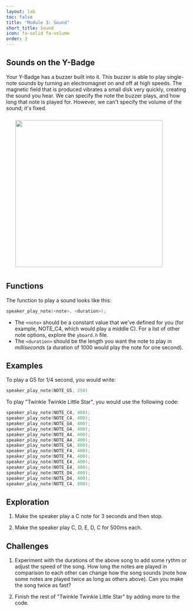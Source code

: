 ```yaml
---
layout: lab
toc: false
title: "Module 3: Sound"
short_title: Sound
icon: fa-solid fa-volume
order: 3
---
```


## Sounds on the Y-Badge

Your Y-Badge has a buzzer built into it. This buzzer is able to play single-note sounds by turning an electromagnet on and off at high speeds. The magnetic field that is produced vibrates a small disk very quickly, creating the sound you hear. We can specify the note the buzzer plays, and how long that note is played for. However, we can't specify the volume of the sound; it's fixed.

<img src="{% link media/buzzer.png %}" width="400" hspace="5%" vspace="10px">

## Functions

The function to play a sound looks like this:
```c
speaker_play_note(<note>, <duration>);
```

* The `<note>` should be a constant value that we've defined for you (for example, NOTE_C4, which would play a middle C). For a list of other note options, explore the `yboard.h` file.
* The `<duration>` should be the length you want the note to play in _milliseconds_ (a duration of 1000 would play the note for one second).

## Examples
To play a G5 for 1/4 second, you would write:

```c
speaker_play_note(NOTE_G5, 250)
```

To play "Twinkle Twinkle Little Star", you would use the following code:

```c
speaker_play_note(NOTE_C4, 400);
speaker_play_note(NOTE_C4, 400);
speaker_play_note(NOTE_G4, 400);
speaker_play_note(NOTE_G4, 400);
speaker_play_note(NOTE_A4, 400);
speaker_play_note(NOTE_A4, 400);
speaker_play_note(NOTE_G4, 800);
speaker_play_note(NOTE_F4, 400);
speaker_play_note(NOTE_F4, 400);
speaker_play_note(NOTE_E4, 400);
speaker_play_note(NOTE_E4, 400);
speaker_play_note(NOTE_D4, 400);
speaker_play_note(NOTE_D4, 400);
speaker_play_note(NOTE_C4, 800);
```


## Exploration

1. Make the speaker play a C note for 3 seconds and then stop. 

1. Make the speaker play C, D, E, D, C for 500ms each.

## Challenges

1. Experiment with the durations of the above song to add some rythm or adjust the speed of the song. How long the notes are played in comparison to each other can change how the song sounds (note how some notes are played twice as long as others above). Can you make the song twice as fast?

1. Finish the rest of "Twinkle Twinkle Little Star" by adding more to the code.
